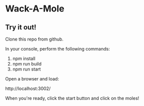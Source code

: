 # Wack-A-Mole

## Try it out!

Clone this repo from github.

In your console, perform the following commands:

1. npm install
2. npm run build
3. npm run start

Open a browser and load:

http://localhost:3002/

When you're ready, click the start button and click on the moles!
